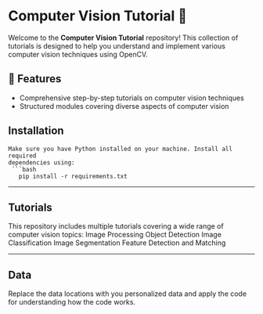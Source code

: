 # Computer Vision Tutorial 📸

Welcome to the **Computer Vision Tutorial** repository! This collection of tutorials is designed to help you understand and implement various computer vision techniques using OpenCV.

## 📌 Features
- Comprehensive step-by-step tutorials on computer vision techniques
- Structured modules covering diverse aspects of computer vision

##  Installation
    Make sure you have Python installed on your machine. Install all required 
    dependencies using: 
     ```bash
       pip install -r requirements.txt
---

## Tutorials


This repository includes multiple tutorials covering a wide range of computer vision topics:
Image Processing
Object Detection
Image Classification
Image Segmentation
Feature Detection and Matching

---
## Data
Replace the data locations with you personalized data and apply the code for understanding how the code works.

